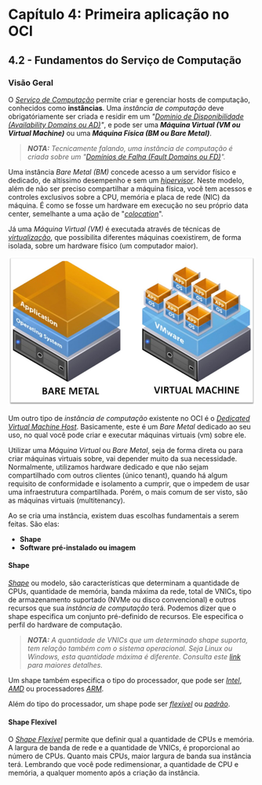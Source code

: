 # Capítulo 4: Primeira aplicação no OCI

## 4.2 - Fundamentos do Serviço de Computação

### __Visão Geral__

O _[Serviço de Computação](https://docs.oracle.com/pt-br/iaas/Content/Compute/Concepts/computeoverview.htm)_ permite criar e gerenciar hosts de computação, conhecidos como **instâncias**. Uma _instância de computação_ deve obrigatóriamente ser criada e residir em um _"[Dominio de Disponibilidade (Availability Domains ou AD)](https://docs.oracle.com/pt-br/iaas/Content/General/Concepts/regions.htm#top)"_, e pode ser uma **_Máquina Virtual (VM ou Virtual Machine)_** ou uma **_Máquina Física (BM ou Bare Metal)_**. 

>_**__NOTA:__** Tecnicamente falando, uma instância de computação é criada sobre um "[Domínios de Falha (Fault Domains ou FD)](https://docs.oracle.com/pt-br/iaas/Content/General/Concepts/regions.htm#fault)"._

Uma instância _Bare Metal (BM)_ concede acesso a um servidor físico e dedicado, de altíssimo desempenho e sem um _[hipervisor](https://pt.wikipedia.org/wiki/Hipervisor)_. Neste modelo, além de não ser preciso compartilhar a máquina física, você tem acessos e controles exclusivos sobre a CPU, memória e placa de rede (NIC) da máquina. É como se fosse um hardware em execução no seu próprio data center, semelhante a uma ação de "_[colocation](https://pt.wikipedia.org/wiki/Colocation)_".

Já uma _Máquina Virtual (VM)_ é executada através de técnicas de _[virtualização](https://pt.wikipedia.org/wiki/Virtualiza%C3%A7%C3%A3o)_, que possibilita diferentes máquinas coexistirem, de forma isolada, sobre um hardware físico (um computador maior).

![alt_text](./images/ch4_4-2_bm-vs-vm.jpg  "Bare Metal vs. Virtual Machine")

Um outro tipo de _instância de computação_ existente no OCI é o _[Dedicated Virtual Machine Host](https://docs.oracle.com/pt-br/iaas/Content/Compute/Concepts/dedicatedvmhosts.htm)_. Basicamente, este é um _Bare Metal_ dedicado ao seu uso, no qual você pode criar e executar máquinas virtuais (vm) sobre ele.

Utilizar uma _Máquina Virtual_ ou _Bare Metal_, seja de forma direta ou para criar máquinas virtuais sobre, vai depender muito da sua necessidade. Normalmente, utilizamos hardware dedicado e que não sejam compartilhado com outros clientes (único tenant), quando há algum requisito de conformidade e isolamento a cumprir, que o impedem de usar uma infraestrutura compartilhada. Porém, o mais comum de ser visto, são as máquinas virtuais (multitenancy).

Ao se cria uma instância, existem duas escolhas fundamentais a serem feitas. São elas:

- **Shape**
- **Software pré-instalado ou imagem**

#### __Shape__

_[Shape](https://docs.oracle.com/pt-br/iaas/Content/Compute/Concepts/computeoverview.htm#instance-types__shapes)_ ou modelo, são características que determinam a quantidade de CPUs, quantidade de memória, banda máxima da rede, total de VNICs, tipo de armazenamento suportado (NVMe ou disco convencional) e outros recursos que sua _instância de computação_ terá. Podemos dizer que o shape especifica um conjunto pré-definido de recursos. Ele especifica o perfil do hardware de computação.

>_**__NOTA:__** A quantidade de VNICs que um determinado shape suporta, tem relação também com o sistema operacional. Seja Linux ou Windows, esta quantidade máxima é diferente. Consulta este [link](https://docs.oracle.com/pt-br/iaas/Content/Compute/References/computeshapes.htm#Compute_Shapes) para maiores detalhes._

Um shape também especifica o tipo do processador, que pode ser _[Intel](https://pt.wikipedia.org/wiki/Intel)_, _[AMD](https://pt.wikipedia.org/wiki/Advanced_Micro_Devices)_ ou processadores _[ARM](https://pt.wikipedia.org/wiki/Arquitetura_ARM)_.

Além do tipo do processador, um shape pode ser _[flexível](https://docs.oracle.com/pt-br/iaas/Content/Compute/References/computeshapes.htm#flexible)_ ou _[padrão](https://docs.oracle.com/pt-br/iaas/Content/Compute/References/computeshapes.htm#vmshapes__vm-standard)_. 

#### __Shape Flexível__

O _[Shape Flexível](https://docs.oracle.com/pt-br/iaas/Content/Compute/References/computeshapes.htm#flexible)_ permite que definir qual a quantidade de CPUs e memória. A largura de banda de rede e a quantidade de VNICs, é proporcional ao número de CPUs. Quanto mais CPUs, maior largura de banda sua instância terá. Lembrando que você pode redimensionar, a quantidade de CPU e memória, a qualquer momento após a criação da instância.